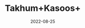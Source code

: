 ---
title: 'Takhum+Kasoos+'
date: '2022-08-25' 
metatag: '' 
inventory: '0' 
draft: false 
# meta description 
shortDescripton: ''
description: 'Seed'
longdescription: ''
featured: True
# product Price
price: '40.0'
# Product Short Description
shortDescription: ''
productID: '71DA6A5C-9C24-ED11-9968-005056B3A416'
type: 'products'
category: 'Seed' 
thumnailproduct: 'https://aminsaddiquidawakhana.eralive.net/images/products/71DA6A5C-9C24-ED11-9968-005056B3A4161.png' 
images:
  - image: 'images/products/71DA6A5C-9C24-ED11-9968-005056B3A4161.png'  
Variants:
---